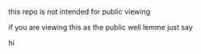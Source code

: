 this repo is not intended for public viewing

if you are viewing this as the public well lemme just say

hi
